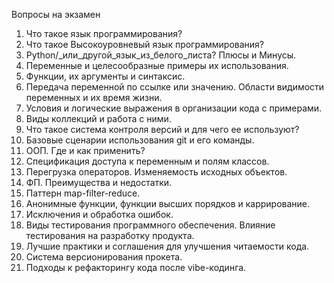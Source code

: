 Вопросы на экзамен

1. Что такое язык программирования?
2. Что такое Высокоуровневый язык программирования?
3. Python/_или_другой_язык_из_белого_листа? Плюсы и Минусы.
4. Переменные и целесообразные примеры их использования.
5. Функции, их аргументы и синтаксис.
6. Передача переменной по ссылке или значению. Области видимости
переменных и их время жизни.
7. Условия и логические выражения в организации кода с примерами.
8. Виды коллекций и работа с ними.
9. Что такое система контроля версий и для чего ее используют?
10. Базовые сценарии использования git и его команды.
11. ООП. Где и как применить?
12. Спецификация доступа к переменным и полям классов.
13. Перегрузка операторов. Изменяемость исходных объектов.
14. ФП. Преимущества и недостатки.
15. Паттерн map-filter-reduce.
16. Анонимные функции, функции высших порядков и каррирование.
17. Исключения и обработка ошибок.
18. Виды тестирования программного обеспечения. Влияние тестирования на
разработку продукта.
19. Лучшие практики и соглашения для улучшения читаемости кода.
20. Система версионирования прокета.
21. Подходы к рефакторингу кода после vibe-кодинга.
